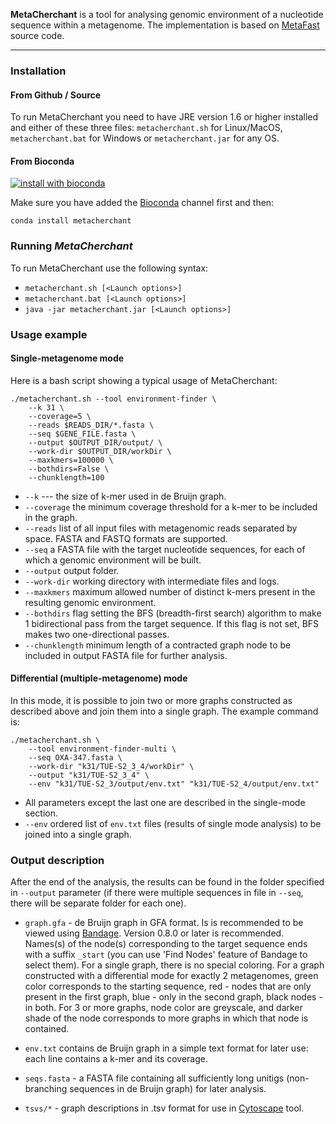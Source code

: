 **MetaCherchant** is a tool for analysing genomic environment of a nucleotide sequence
within a metagenome. The implementation is based on [MetaFast](https://github.com/ctlab/metafast/wiki) source code.

***

### Installation

#### From Github / Source

To run MetaCherchant you need to have JRE version 1.6 or higher installed and either of
these three files: `metacherchant.sh` for Linux/MacOS, `metacherchant.bat` for Windows or `metacherchant.jar` for any OS.

#### From Bioconda
[![install with bioconda](https://img.shields.io/badge/install%20with-bioconda-brightgreen.svg?style=flat-square)](http://bioconda.github.io/recipes/metacherchant/README.html)

Make sure you have added the [Bioconda](https://bioconda.github.io/) channel first and then:

```
conda install metacherchant
```

### Running ***MetaCherchant***

To run MetaCherchant use the following syntax:
* `metacherchant.sh [<Launch options>]`
* `metacherchant.bat [<Launch options>]`
* `java -jar metacherchant.jar [<Launch options>]`

### Usage example

#### Single-metagenome mode

Here is a bash script showing a typical usage of MetaCherchant:

~~~
./metacherchant.sh --tool environment-finder \
	--k 31 \
	--coverage=5 \
	--reads $READS_DIR/*.fasta \
	--seq $GENE_FILE.fasta \
	--output $OUTPUT_DIR/output/ \
	--work-dir $OUTPUT_DIR/workDir \
	--maxkmers=100000 \
	--bothdirs=False \
	--chunklength=100
~~~

* `--k` --- the size of k-mer used in de Bruijn graph.
* `--coverage` the minimum coverage threshold for a k-mer to be included in the graph.
* `--reads` list of all input files with metagenomic reads separated by space. FASTA and FASTQ formats are supported.
* `--seq` a FASTA file with the target nucleotide sequences, for each of which a genomic environment will be built.
* `--output` output folder.
* `--work-dir` working directory with intermediate files and logs.
* `--maxkmers` maximum allowed number of distinct k-mers present in the resulting genomic environment.
* `--bothdirs` flag setting the BFS (breadth-first search) algorithm to make 1 bidirectional pass from the target sequence. If this flag is not set, BFS makes two one-directional passes.
* `--chunklength` minimum length of a contracted graph node to be included in output FASTA file for further analysis.

#### Differential (multiple-metagenome) mode

In this mode, it is possible to join two or more graphs constructed as described above and join them into a single graph. The example command is:

~~~
./metacherchant.sh \
	--tool environment-finder-multi \
	--seq OXA-347.fasta \
	--work-dir "k31/TUE-S2_3_4/workDir" \
	--output "k31/TUE-S2_3_4" \
	--env "k31/TUE-S2_3/output/env.txt" "k31/TUE-S2_4/output/env.txt"
~~~

* All parameters except the last one are described in the single-mode section.
* `--env` ordered list of `env.txt` files (results of single mode analysis) to be joined into a single graph.

### Output description

After the end of the analysis, the results can be found in the folder specified in `--output` parameter (if there were multiple sequences in file in `--seq`, there will be separate folder for each one).

* `graph.gfa` - de Bruijn graph in GFA format. Is is recommended to be viewed using [Bandage](http://rrwick.github.io/Bandage/). Version 0.8.0 or later is recommended. Names(s) of the node(s) corresponding to the target sequence ends with a suffix `_start` (you can use 'Find Nodes' feature of Bandage to select them). For a single graph, there is no special coloring. For a graph constructed with a differential mode for exactly 2 metagenomes, green color corresponds to the starting sequence, red - nodes that are only present in the first graph, blue - only in the second graph, black nodes - in both. For 3 or more graphs, node color are greyscale, and darker shade of the node corresponds to more graphs in which that node is contained. 

* `env.txt` contains de Bruijn graph in a simple text format for later use: each line contains a k-mer and its coverage.

* `seqs.fasta` - a FASTA file containing all sufficiently long unitigs (non-branching sequences in de Bruijn graph) for later analysis.

* `tsvs/*` - graph descriptions in .tsv format for use in [Cytoscape](http://www.cytoscape.org/) tool.
